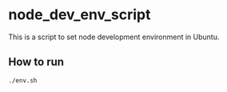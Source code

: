 # node_dev_env_script

This is a script to set node development environment in Ubuntu.

## How to run
```shell
./env.sh
```
